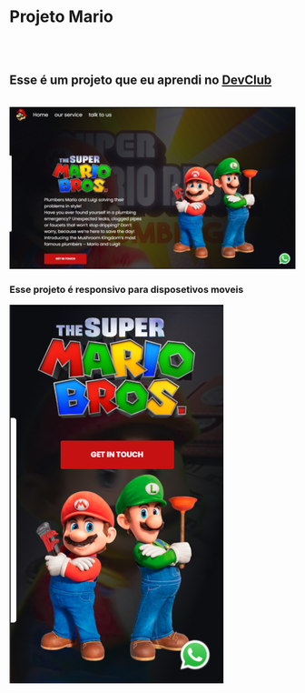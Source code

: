 <h1>Projeto Mario</h1>
<br>
<br>
<h2>Esse é um projeto que eu aprendi no <a href="https://rodolfomori.com.br/devclub">DevClub</a></h2>
<br>
<img src="./img/Screenshot 2025-07-18 173155.png">
<br>
<h3>Esse projeto é responsivo para disposetivos moveis</h3>
<img src="./img/Screenshot 2025-07-18 173130.png">
